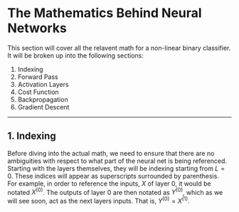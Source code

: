 # The Mathematics Behind Neural Networks

This section will cover all the relavent math for a non-linear binary classifier. <br>
It will be broken up into the following sections:
1. Indexing
2. Forward Pass
3. Activation Layers
4. Cost Function
5. Backpropagation
6. Gradient Descent

---

## 1. Indexing

Before diving into the actual math, we need to ensure that there are no ambiguities with respect to what part of the neural net is being referenced. <br>
Starting with the layers themselves, they will be indexing starting from $L=0$. These indices will appear as superscripts surrounded by parenthesis. <br>
For example, in order to reference the inputs, $X$ of layer $0$, it would be notated $X^{(0)}$. The outputs of layer $0$ are then notated as $Y^{(0)}$, which as we will see soon, act as the next layers inputs. That is, $Y^{(0)}=X^{(1)}$.
